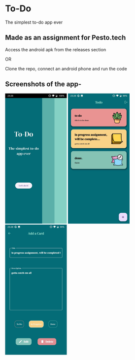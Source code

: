 # To-Do
The simplest to-do app ever


## Made as an assignment for Pesto.tech
Access the android apk from the releases section

OR

Clone the repo, connect an android phone and run the code

## Screenshots of the app-
<img src="https://github.com/l3limp/todo/blob/master/assets/images/ss1.jpg?raw=true" width="200"> <img src="https://github.com/l3limp/todo/blob/master/assets/images/ss2.jpg?raw=true" width="200"> <img src="https://github.com/l3limp/todo/blob/master/assets/images/ss3.jpg?raw=true" width="200">
